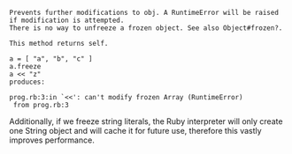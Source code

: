 ```
Prevents further modifications to obj. A RuntimeError will be raised if modification is attempted. 
There is no way to unfreeze a frozen object. See also Object#frozen?.

This method returns self.

a = [ "a", "b", "c" ]
a.freeze
a << "z"
produces:

prog.rb:3:in `<<': can't modify frozen Array (RuntimeError)
 from prog.rb:3
 ```
 
 Additionally, if we freeze string literals, the Ruby interpreter will only create one String object and will cache it for future use, 
 therefore this vastly improves performance.
